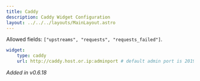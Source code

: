 ```yaml
---
title: Caddy
description: Caddy Widget Configuration
layout: ../../../layouts/MainLayout.astro
---
```


Allowed fields: `["upstreams", "requests", "requests_failed"]`.

```yaml
widget:
    type: caddy
    url: http://caddy.host.or.ip:adminport # default admin port is 2019
```

*Added in v0.6.18*
